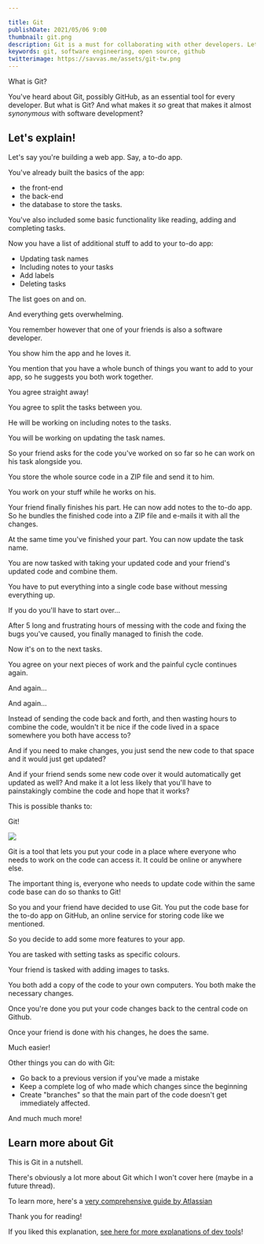 ```yaml
---

title: Git
publishDate: 2021/05/06 9:00
thumbnail: git.png
description: Git is a must for collaborating with other developers. Let's explain further.
keywords: git, software engineering, open source, github
twitterimage: https://savvas.me/assets/git-tw.png
---
```


What is Git?

You've heard about Git, possibly GitHub, as an essential tool for every developer. But what is Git? And what makes it *so* great that makes it almost *synonymous* with software development?

## Let's explain! 

Let's say you're building a web app. Say, a to-do app.

You've already built the basics of the app: 

* the front-end
* the back-end
* the database to store the tasks.

You've also included some basic functionality like reading, adding and completing tasks.

Now you have a list of additional stuff to add to your to-do app:

* Updating task names
* Including notes to your tasks
* Add labels
* Deleting tasks

The list goes on and on.

And everything gets overwhelming.

You remember however that one of your friends is also a software developer.

You show him the app and he loves it.

You mention that you have a whole bunch of things you want to add to your app, so he suggests you both work together.

You agree straight away!

You agree to split the tasks between you. 

He will be working on including notes to the tasks.

You will be working on updating the task names.

So your friend asks for the code you've worked on so far so he can work on his task alongside you.

You store the whole source code in a ZIP file and send it to him.

You work on your stuff while he works on his.

Your friend finally finishes his part. He can now add notes to the to-do app. So he bundles the finished code into a ZIP file and e-mails it with all the changes.

At the same time you've finished your part. You can now update the task name.

You are now tasked with taking your updated code and your friend's updated code and combine them. 

You have to put everything into a single code base without messing everything up. 

If you do you'll have to start over...

After 5 long and frustrating hours of messing with the code and fixing the bugs you've caused, you finally managed to finish the code.

Now it's on to the next tasks.

You agree on your next pieces of work and the painful cycle continues again.

And again... 

And again...

Instead of sending the code back and forth, and then wasting hours to combine the code, wouldn't it be nice if the code lived in a space somewhere you both have access to? 

And if you need to make changes, you just send the new code to that space and it would just get updated?

And if your friend sends some new code over it would automatically get updated as well? And make it a lot less likely that you'll have to painstakingly combine the code and hope that it works?

This is possible thanks to:

Git!

![](/assets/git.png)

Git is a tool that lets you put your code in a place where everyone who needs to work on the code can access it. It could be online or anywhere else. 

The important thing is, everyone who needs to update code within the same code base can do so thanks to Git!

So you and your friend have decided to use Git. You put the code base for the to-do app on GitHub, an online service for storing code like we mentioned.

So you decide to add some more features to your app.

You are tasked with setting tasks as specific colours.

Your friend is tasked with adding images to tasks.

You both add a copy of the code to your own computers. You both make the necessary changes.

Once you're done you put your code changes back to the central code on Github.

Once your friend is done with his changes, he does the same.

Much easier!

Other things you can do with Git:

* Go back to a previous version if you've made a mistake
* Keep a complete log of who made which changes since the beginning
* Create "branches" so that the main part of the code doesn't get immediately affected.

And much much more!

## Learn more about Git

This is Git in a nutshell.

There's obviously a lot more about Git which I won't cover here (maybe in a future thread). 

To learn more, here's a [very comprehensive guide by Atlassian](https://atlassian.com/git)

Thank you for reading!

If you liked this explanation, [see here for more explanations of dev tools](/explained)!